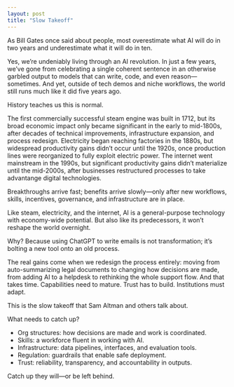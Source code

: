 ```yaml
---
layout: post
title: "Slow Takeoff"
---
```


As Bill Gates once said about people, most overestimate what AI will do in two years and underestimate what it will do in ten.

Yes, we’re undeniably living through an AI revolution. In just a few years, we’ve gone from celebrating a single coherent sentence in an otherwise garbled output to models that can write, code, and even reason—sometimes. And yet, outside of tech demos and niche workflows, the world still runs much like it did five years ago.

History teaches us this is normal.

The first commercially successful steam engine was built in 1712, but its broad economic impact only became significant in the early to mid-1800s, after decades of technical improvements, infrastructure expansion, and process redesign. Electricity began reaching factories in the 1880s, but widespread productivity gains didn’t occur until the 1920s, once production lines were reorganized to fully exploit electric power. The internet went mainstream in the 1990s, but significant productivity gains didn’t materialize until the mid-2000s, after businesses restructured processes to take advantange digital technologies.

Breakthroughs arrive fast; benefits arrive slowly—only after new workflows, skills, incentives, governance, and infrastructure are in place. 

Like steam, electricity, and the internet, AI is a general-purpose technology with economy-wide potential. But also like its predecessors, it won’t reshape the world overnight.

Why? Because using ChatGPT to write emails is not transformation; it’s bolting a new tool onto an old process.

The real gains come when we redesign the process entirely: moving from auto-summarizing legal documents to changing how decisions are made, from adding AI to a helpdesk to rethinking the whole support flow. And that takes time. Capabilities need to mature. Trust has to build. Institutions must adapt.

This is the slow takeoff that Sam Altman and others talk about.

What needs to catch up?  
- Org structures: how decisions are made and work is coordinated.  
- Skills: a workforce fluent in working with AI.  
- Infrastructure: data pipelines, interfaces, and evaluation tools.  
- Regulation: guardrails that enable safe deployment.  
- Trust: reliability, transparency, and accountability in outputs.

Catch up they will—or be left behind.
